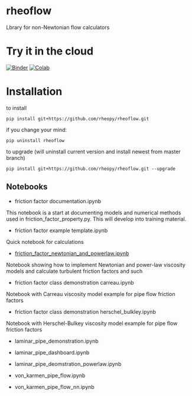 # rheoflow

Lbrary for non-Newtonian flow calculators

# Try it in the cloud
[![Binder](http://mybinder.org/badge_logo.svg)](http://beta.mybinder.org/v2/gh/rheopy/rheoflow/master)
[![Colab](https://colab.research.google.com/assets/colab-badge.svg)](https://colab.research.google.com/github/rheopy/rheoflow/blob/master/notebooks/index.ipynb)

# Installation

to install 
```
pip install git+https://github.com/rheopy/rheoflow.git
```

if you change your mind:
```
pip uninstall rheoflow
```

to upgrade (will uninstall current version and install newest from master branch)

```
pip install git+https://github.com/rheopy/rheoflow.git --upgrade
```

## Notebooks

* friction factor documentation.ipynb

This notebook is a start at documenting models and numerical methods used in friction_factor_property.py.  This will develop into training material.

* friction factor example template.ipynb


Quick notebook for calculations

* [friction_factor_newtonian_and_powerlaw.ipynb](notebooks/friction_factor_newtonian_and_powerlaw.ipynb)

Notebook showing how to implement Newtonian and power-law viscosity models and calculate turbulent friction factors and such

* friction factor class demonstration carreau.ipynb


Notebook with Carreau viscosity model example for pipe flow friction factors

* friction factor class demonstration herschel_bulkley.ipynb


Notebook with Herschel-Bulkey viscosity model example for pipe flow friction factors

* laminar_pipe_demonstration.ipynb

* laminar_pipe_dashboard.ipynb

* laminar_pipe_deomstration_powerlaw.ipynb

* von_karmen_pipe_flow.ipynb

* von_karmen_pipe_flow_nn.ipynb




